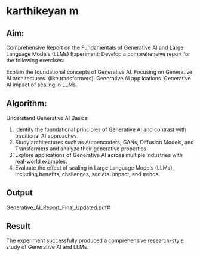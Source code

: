 # karthikeyan m
## Aim: 
Comprehensive Report on the Fundamentals of Generative AI and Large Language Models (LLMs)
Experiment: Develop a comprehensive report for the following exercises:

Explain the foundational concepts of Generative AI.
Focusing on Generative AI architectures. (like transformers).
Generative AI applications.
Generative AI impact of scaling in LLMs.

## Algorithm:
Understand Generative AI Basics
 1. Identify the foundational principles of Generative AI and contrast with traditional AI approaches.
 2. Study architectures such as Autoencoders, GANs, Diffusion Models, and Transformers and
 analyze their generative properties. 
3. Explore applications of Generative AI across multiple industries with real-world examples. 
4. Evaluate the effect of scaling in Large Language Models (LLMs), including benefits, challenges, societal impact, and trends.

## Output


[Generative_AI_Report_Final_Updated.pdf](https://github.com/user-attachments/files/22057425/Generative_AI_Report_Final_Updated.pdf)#



## Result

 The experiment successfully produced a comprehensive research-style study of Generative AI and
 LLMs.
